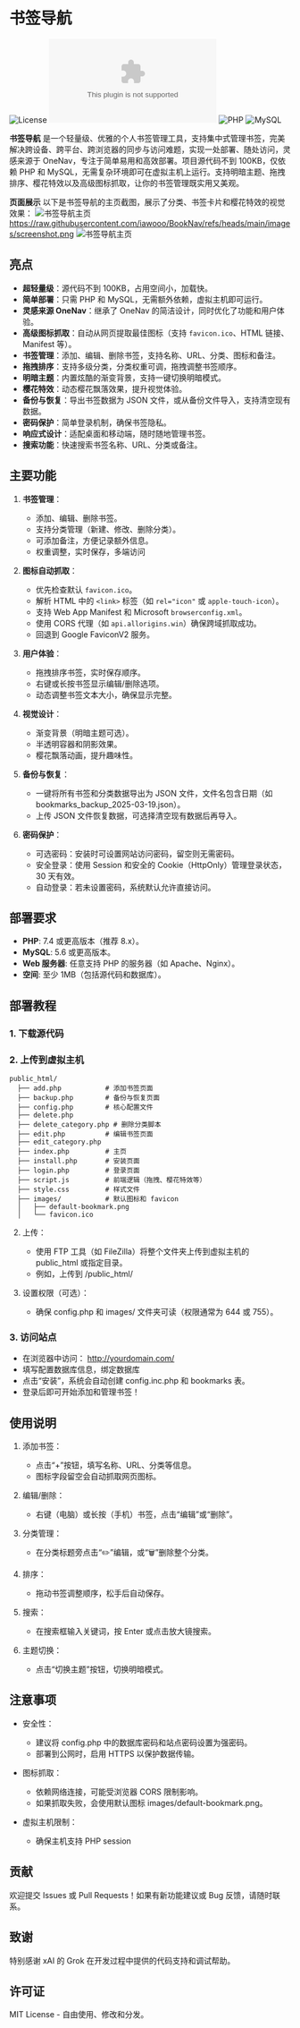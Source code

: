 # 书签导航

![License](https://img.shields.io/github/license/username/bookmark-navigator) ![Size](https://img.shields.io/github/size/username/bookmark-navigator/dist/bookmark-navigator.zip) ![PHP](https://img.shields.io/badge/PHP-7.4+-blue) ![MySQL](https://img.shields.io/badge/MySQL-5.6+-orange)

**书签导航** 是一个轻量级、优雅的个人书签管理工具，支持集中式管理书签，完美解决跨设备、跨平台、跨浏览器的同步与访问难题，实现一处部署、随处访问，灵感来源于 OneNav，专注于简单易用和高效部署。项目源代码不到 100KB，仅依赖 PHP 和 MySQL，无需复杂环境即可在虚拟主机上运行。支持明暗主题、拖拽排序、樱花特效以及高级图标抓取，让你的书签管理既实用又美观。

**页面展示**
以下是书签导航的主页截图，展示了分类、书签卡片和樱花特效的视觉效果：
![书签导航主页](images/screenshot.png)
https://raw.githubusercontent.com/iawooo/BookNav/refs/heads/main/images/screenshot.png
![书签导航主页]([images/screenshot.png](https://raw.githubusercontent.com/iawooo/BookNav/refs/heads/main/images/screenshot.png))
## 亮点

- **超轻量级**：源代码不到 100KB，占用空间小，加载快。
- **简单部署**：只需 PHP 和 MySQL，无需额外依赖，虚拟主机即可运行。
- **灵感来源 OneNav**：继承了 OneNav 的简洁设计，同时优化了功能和用户体验。
- **高级图标抓取**：自动从网页提取最佳图标（支持 `favicon.ico`、HTML 链接、Manifest 等）。
- **书签管理**：添加、编辑、删除书签，支持名称、URL、分类、图标和备注。
- **拖拽排序**：支持多级分类，分类权重可调，拖拽调整书签顺序。
- **明暗主题**：内置炫酷的渐变背景，支持一键切换明暗模式。
- **樱花特效**：动态樱花飘落效果，提升视觉体验。
- **备份与恢复**：导出书签数据为 JSON 文件，或从备份文件导入，支持清空现有数据。
- **密码保护**：简单登录机制，确保书签隐私。
- **响应式设计**：适配桌面和移动端，随时随地管理书签。
- **搜索功能**：快速搜索书签名称、URL、分类或备注。

## 主要功能

1. **书签管理**：
   - 添加、编辑、删除书签。
   - 支持分类管理（新建、修改、删除分类）。
   - 可添加备注，方便记录额外信息。
   - 权重调整，实时保存，多端访问

2. **图标自动抓取**：
   - 优先检查默认 `favicon.ico`。
   - 解析 HTML 中的 `<link>` 标签（如 `rel="icon"` 或 `apple-touch-icon`）。
   - 支持 Web App Manifest 和 Microsoft `browserconfig.xml`。
   - 使用 CORS 代理（如 `api.allorigins.win`）确保跨域抓取成功。
   - 回退到 Google FaviconV2 服务。

3. **用户体验**：
   - 拖拽排序书签，实时保存顺序。
   - 右键或长按书签显示编辑/删除选项。
   - 动态调整书签文本大小，确保显示完整。

4. **视觉设计**：
   - 渐变背景（明暗主题可选）。
   - 半透明容器和阴影效果。
   - 樱花飘落动画，提升趣味性。

5. **备份与恢复**：
   - 一键将所有书签和分类数据导出为 JSON 文件，文件名包含日期（如 bookmarks_backup_2025-03-19.json）。
   - 上传 JSON 文件恢复数据，可选择清空现有数据后再导入。
  
5. **密码保护**：
   - 可选密码：安装时可设置网站访问密码，留空则无需密码。
   - 安全登录：使用 Session 和安全的 Cookie（HttpOnly）管理登录状态，30 天有效。
   - 自动登录：若未设置密码，系统默认允许直接访问。

## 部署要求

- **PHP**: 7.4 或更高版本（推荐 8.x）。
- **MySQL**: 5.6 或更高版本。
- **Web 服务器**: 任意支持 PHP 的服务器（如 Apache、Nginx）。
- **空间**: 至少 1MB（包括源代码和数据库）。

## 部署教程

### 1. 下载源代码

### 2. 上传到虚拟主机
```
public_html/
  ├── add.php           # 添加书签页面
  ├── backup.php        # 备份与恢复页面
  ├── config.php        # 核心配置文件
  ├── delete.php
  ├── delete_category.php # 删除分类脚本
  ├── edit.php          # 编辑书签页面
  ├── edit_category.php
  ├── index.php         # 主页
  ├── install.php       # 安装页面
  ├── login.php         # 登录页面
  ├── script.js         # 前端逻辑（拖拽、樱花特效等）
  ├── style.css         # 样式文件
  ├── images/           # 默认图标和 favicon
  │   ├── default-bookmark.png
  │   └── favicon.ico
```
2. 上传：
   - 使用 FTP 工具（如 FileZilla）将整个文件夹上传到虚拟主机的 public_html 或指定目录。
   - 例如，上传到 /public_html/

3. 设置权限（可选）：
   - 确保 config.php 和 images/ 文件夹可读（权限通常为 644 或 755）。

### 3. 访问站点
- 在浏览器中访问：
  http://yourdomain.com/
- 填写配置数据库信息，绑定数据库
- 点击“安装”，系统会自动创建 config.inc.php 和 bookmarks 表。
- 登录后即可开始添加和管理书签！

## 使用说明

1. 添加书签：
   - 点击“+”按钮，填写名称、URL、分类等信息。
   - 图标字段留空会自动抓取网页图标。

2. 编辑/删除：
   - 右键（电脑）或长按（手机）书签，点击“编辑”或“删除”。

3. 分类管理：
   - 在分类标题旁点击“✏️”编辑，或“🗑️”删除整个分类。

4. 排序：
   - 拖动书签调整顺序，松手后自动保存。

5. 搜索：
   - 在搜索框输入关键词，按 Enter 或点击放大镜搜索。

6. 主题切换：
   - 点击“切换主题”按钮，切换明暗模式。

## 注意事项

- 安全性：
  - 建议将 config.php 中的数据库密码和站点密码设置为强密码。
  - 部署到公网时，启用 HTTPS 以保护数据传输。

- 图标抓取：
  - 依赖网络连接，可能受浏览器 CORS 限制影响。
  - 如果抓取失败，会使用默认图标 images/default-bookmark.png。

- 虚拟主机限制：
  - 确保主机支持 PHP session
## 贡献

欢迎提交 Issues 或 Pull Requests！如果有新功能建议或 Bug 反馈，请随时联系。

## 致谢

特别感谢 xAI 的 Grok 在开发过程中提供的代码支持和调试帮助。

## 许可证

MIT License - 自由使用、修改和分发。
